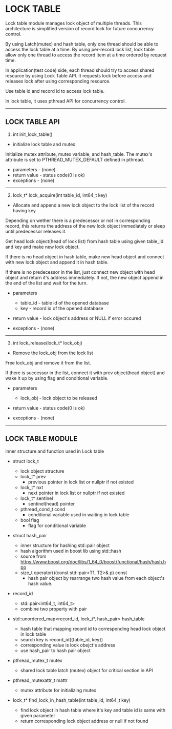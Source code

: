 #  LOCK TABLE
Lock table module manages lock object of multiple threads.
This architecture is simplified version of record lock for future concurrency control.

By using Latch(mutex) and hash table, only one thread should be able to access the lock table at a time.
By using per-record lock list, lock table allow only one thread to access the record item at a time ordered by request time.

In application(test code) side, each thread should try to access shared resource by using Lock Table API.
It requests lock before access and releases lock after using corresponding resource.

Use table id and record id to access lock table.

In lock table, it uses pthread API for concurrency control.

------

##  LOCK TABLE API

1. int init_lock_table()

- initialize lock table and mutex

Initialize mutex attribute, mutex variable, and hash_table.
The mutex's attribute is set to PTHREAD_MUTEX_DEFAULT defined in pthread.

- parameters - (none)
- return value - status code(0 is ok)
- exceptions - (none)
---
2. lock_t* lock_acquire(int table_id, int64_t key)

- Allocate and append a new lock object to the lock list of the record having key

Depending on wether there is a predecessor or not in corresponding record,
this returns the address of the new lock object immediately or sleep until predecessor releases it.

Get head lock object(head of lock list) from hash table using given table_id and key and make new lock object.

If there is no head object in hash table, make new head object and connect with new lock object and append it in hash table.

If there is no predecessor in the list, just connect new object with head object and return it's address immediately.
If not, the new object append in the end of the list and wait for the turn.

- parameters
  - table_id - table id of the opened database
  - key - record id of the opened database

- return value - lock object's address or NULL if error occured
- exceptions - (none)
---
3. int lock_release(lock_t* lock_obj)

- Remove the lock_obj from the lock list

Free lock_obj and remove it from the list.

If there is successor in the list, connect it with prev object(head object) and wake it up by using flag and conditional variable.

- parameters
  - lock_obj - lock object to be released

- return value - status code(0 is ok)
- exceptions - (none)
---

## LOCK TABLE MODULE

inner structure and function used in Lock table

- struct lock_t
  - lock object structure
  - lock_t* prev
    - previous pointer in lock list or nullptr if not existed
  - lock_t* nxt
    - next pointer in lock list or nullptr if not existed
  - lock_t* sentinel
    - sentinel(head) pointer
  - pthread_cond_t cond
    - conditional variable used in waiting in lock table
  - bool flag
    - flag for conditional variable

- struct hash_pair
  - inner structure for hashing std::pair object
  - hash algorithm used in boost lib using std::hash
  - source from https://www.boost.org/doc/libs/1_64_0/boost/functional/hash/hash.hpp
  - size_t operator()(const std::pair<T1, T2>& p) const
    - hash pair object by rearrange two hash value from each object's hash value.

- record_id
  - std::pair<int64_t, int64_t>
  - combine two property with pair
 
- std::unordered_map<record_id, lock_t*, hash_pair> hash_table
  - hash table that mapping record id to corresponding head lock object in lock table
  - search key is record_id({table_id, key})
  - corresponding value is lock obejct's address
  - use hash_pair to hash pair object

- pthread_mutex_t mutex
  - shared lock table latch (mutex) object for critical section in API

- pthread_mutexattr_t mattr
  - mutex attribute for initializing mutex

- lock_t* find_lock_in_hash_table(int table_id, int64_t key)
  - find lock object in hash table where it's key and table id is same with given parameter
  - return corresponding lock object address or null if not found